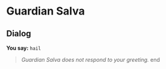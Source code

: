 # Guardian Salva
## Dialog

**You say:** `hail`



>*Guardian Salva does not respond to your greeting.*
end
